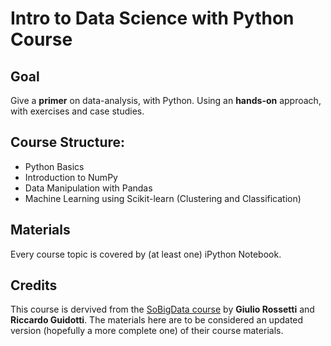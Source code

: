 # Intro to Data Science with Python Course

## Goal

Give a **primer** on data-analysis, with Python. Using an **hands-on** approach, with exercises and case studies.

## Course Structure:

- Python Basics
- Introduction to NumPy
- Data Manipulation with Pandas 
- Machine Learning using Scikit-learn (Clustering and Classification)

## Materials

Every course topic is covered by (at least one) iPython Notebook.

## Credits

This course is dervived from the [SoBigData course](https://github.com/GiulioRossetti/SoBigData_courses/tree/master/Intro_to_data_analysis_with_python) by **Giulio Rossetti** and **Riccardo Guidotti**. The materials here are to be considered an updated version (hopefully a more complete one) of their course materials.